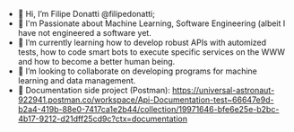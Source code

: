 - 👋 Hi, I’m Filipe Donatti @filipedonatti;
- 👀 I'm Passionate about Machine Learning, Software Engineering (albeit I have not engineered a software yet.
- 🌱 I’m currently learning how to develop robust APIs with automized tests, how to code smart bots to execute specific services on the WWW and how to become a better human being.
- 🎯 I’m looking to collaborate on developing programs for machine learning and data management.
- 📑 Documentation side project (Postman): https://universal-astronaut-922941.postman.co/workspace/Api-Documentation-test~66647e9d-b2a4-419b-88e0-7417ca1e2b44/collection/19971646-bfe6e25e-b2bc-4b17-9212-d21dff25cd9c?ctx=documentation
